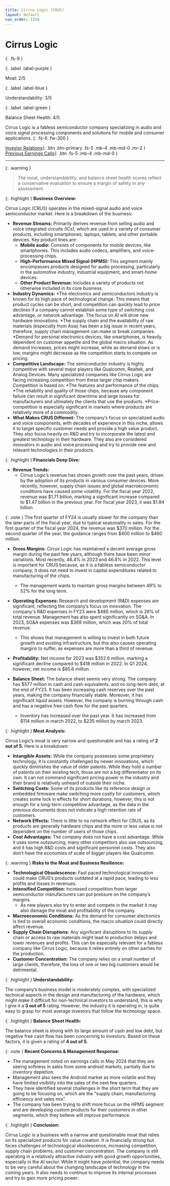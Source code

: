 ```yaml
---
title: Cirrus Logic (CRUS)
layout: default
nav_order: 1334
---
```


# Cirrus Logic
{: .fs-9 }

{: .label .label-purple }

Moat: 2/5

{: .label .label-blue }

Understandability: 3/5

{: .label .label-green }

Balance Sheet Health: 4/5

Cirrus Logic is a fabless semiconductor company specializing in audio and voice signal processing components and solutions for mobile and consumer applications.
{: .fs-6 .fw-300 }

[Investor Relations](https://www.google.com/search?q=CRUS+investor+relations){: .btn .btn-primary .fs-5 .mb-4 .mb-md-0 .mr-2 }
[Previous Earnings Calls](https://discountingcashflows.com/company/CRUS/transcripts/){: .btn .fs-5 .mb-4 .mb-md-0 }

---

{: .warning }
>The moat, understandability, and balance sheet health scores reflect a conservative evaluation to ensure a margin of safety in any assessment.



{: .highlight }
**Business Overview:**

Cirrus Logic (CRUS) operates in the mixed-signal audio and voice semiconductor market. Here is a breakdown of the business:

*   **Revenue Streams:** Primarily derives revenue from selling audio and voice integrated circuits (ICs), which are used in a variety of consumer products, including smartphones, laptops, tablets, and other portable devices. Key product lines are:
    *   **Mobile audio:** Consists of components for mobile devices, like smartphones. This includes audio codecs, amplifiers, and voice-processing chips. 
    *   **High-Performance Mixed Signal (HPMS):** This segment mainly encompasses products designed for audio processing, particularly in the automotive industry, industrial equipment, and smart-home devices.
    *   **Other Product Revenue:** Includes a variety of products not otherwise included in its core business.
*    **Industry Dynamics:** 
     *The electronics and semiconductors industry is known for its high pace of technological change. This means that product cycles can be short, and competition can quickly lead to price declines if a company cannot establish some type of switching cost advantage, or network advantage. The focus on AI will drive new hardware innovations.
    *The supply chain and the availability of raw materials (especially from Asia) has been a big issue in recent years, therefore, supply chain management can make or break companies.
    *Demand for personal electronics devices, like smartphones, is heavily dependent on customer appetite and the global macro situation. As demand increases, prices might increase, while as demand slows or is low, margins might decrease as the competition starts to compete on pricing.
*   **Competitive Landscape:** The semiconductor industry is highly competitive with several major players like Qualcomm, Realtek, and Analog Devices. Many specialized companies like Cirrus Logic are facing increasing competition from these larger chip makers. Competition is based on:
     *The features and performance of the chips.
     *The reliability and quality of those chips, because any component failure can result in significant downtime and large losses for manufacturers and ultimately the clients that use the products.
     *Price-competition is especially significant in markets where products are relatively more of a commodity.
*   **What Makes CRUS Different:** The company’s focus on specialized audio and voice components, with decades of experience in this niche, allows it to target specific customer needs and provide a high value product. They also focus heavily on R&D and try to incorporate the latest and greatest technology in their hardware. They also are considered innovators in audio and voice processing and try to provide new and relevant technologies in their products.

{: .highlight }
**Financials Deep Dive:**

*   **Revenue Trends:**
    *   Cirrus Logic’s revenue has shown growth over the past years, driven by the adoption of its products in various consumer devices. More recently, however, supply chain issues and global macroeconomic conditions have caused some volatility. For the fiscal year 2022, revenue was $1.71 billion, marking a significant increase compared to $1.47 billion in the previous year. For fiscal year 2023, it was $1.84 billion.

{: .note }
The first quarter of FY24 is usually slower for the company than the later parts of the fiscal year, due to typical seasonality in sales. For the first quarter of the fiscal year 2024, the revenue was $370 million. For the second quarter of the year, the guidance ranges from $400 million to $460 million.

*   **Gross Margins:** Cirrus Logic has maintained a decent average gross margin during the past few years, although there have been minor variations. Most recently, 46.4% in 2023 and 46.8% in 2022. This level is important for CRUS because, as it is a fabless semiconductor company, it does not need to invest in capital expenditures related to manufacturing of the chips.
    *   The management wants to maintain gross margins between 49% to 52% for the long term.

*   **Operating Expenses:** Research and development (R&D) expenses are significant, reflecting the company’s focus on innovation. The company's R&D expenses in FY23 were $480 million, which is 26% of total revenue. Management has also spent significantly on SG&A. In 2023, SG&A expenses was $369 million, which was 20% of total revenue.
    *   This shows that management is willing to invest in both future growth and existing infrastructure, but this also causes operating margins to suffer, as expenses are more than a third of revenue.

*   **Profitability:** Net income for 2023 was $352.6 million, marking a significant decline compared to $418 million in 2022. In Q1 2024, however, net income is $85.6 million.
*   **Balance Sheet:** The balance sheet seems very strong. The company has $577 million in cash and cash equivalents, and no long-term debt, at the end of FY23. It has been increasing cash reserves over the past years, making the company financially stable. Moreover, it has significant liquid assets. However, the company is burning through cash and has a negative free cash flow for the past quarters.
    *    Inventory has increased over the past year. It has increased from $114 million in march 2022, to $235 million by march 2023.

{: .highlight }
**Moat Analysis:**

Cirrus Logic’s moat is very narrow and questionable and has a rating of **2 out of 5.** Here is a breakdown:

*   **Intangible Assets:** While the company possesses some proprietary technology, it is constantly challenged by newer innovations, which quickly diminishes the value of older patents. While they hold a number of patents on their existing tech, those are not a big differentiator on its own. It can not command significant pricing power in the industry and their brand is relatively unheard of outside their niche.
*    **Switching Costs:** Some of its products like its reference design or embedded firmware make switching more costly for customers, which creates some lock in effects for short durations, however, this is not enough for a long-term competitive advantage, as the data in the previous documents does not indicate a high retention rate of customers.
*   **Network Effects:** There is little to no network effect for CRUS, as its products are generally hardware chips and the more or less value is not dependent on the number of users of those chips.
*   **Cost Advantages:** The company does not have a cost advantage. While it uses some outsourcing, many other competitors also use outsourcing, and it has high R&D costs and significant personnel costs. They also don't have the economies of scale of bigger players like Qualcomm.

{: .warning }
**Risks to the Moat and Business Resilience:**

*   **Technological Obsolescence:** Fast paced technological innovation could make CRUS’s products outdated at a rapid pace, leading to less profits and losses in revenues.
*   **Intensified Competition:** Increased competition from larger semiconductor manufacturers can put pressure on the company’s margins.
    *    As new players also try to enter and compete in the market it may also damage the moat and profitability of the company.
*   **Macroeconomic Conditions:** As the demand for consumer electronics is tied to overall economic conditions, the macro situation could directly affect revenue.
*  **Supply Chain Disruptions:** Any significant disruptions to its supply chain or access to raw materials might lead to production delays and lower revenues and profits. This can be especially relevant for a fabless company like Cirrus Logic, because it relies entirely on other parties for the production.
*  **Customer Concentration:** The company relies on a small number of large clients, therefore, the loss of one or two big customers would be detrimental.

{: .highlight }
**Understandability:**

The company’s business model is moderately complex, with specialized technical aspects in the design and manufacturing of the hardware, which might make it difficult for non-technical investors to understand, this is why I give it a **3 out of 5** rating. However, the industry it is operating in, is quite easy to grasp for most average investors that follow the technology space.

{: .highlight }
**Balance Sheet Health:**

The balance sheet is strong with its large amount of cash and low debt, but negative free cash flow has been concerning to investors. Based on these factors, it is given a rating of **4 out of 5**.

{: .note }
**Recent Concerns & Management Response:**

*   The management noted on earnings calls in May 2024 that they are seeing softness in sales from some android markets, partially due to inventory depletion.
*  Management also sees the Android market as more volatile and they have limited visibility into the sales of the next few quarters.
* They have identified several challenges in the short term that they are going to be focusing on, which are the “supply chain, manufacturing efficiency and sales mix”.
*  The company has been trying to shift more focus on the HPMS segment and are developing custom products for their customers in other segments, which they believe will improve performance.

{: .highlight }
**Conclusion:**

Cirrus Logic is a business with a narrow and questionable moat that relies on its specialized products for value creation. It is financially strong but faces challenges of technological obsolescence, increasing competition, supply chain problems, and customer concentration. The company is still operating in a relatively attractive industry with good growth opportunities, especially in the AI sector.
While it might have potential, the company needs to be very careful about the changing landscape of technology in the coming years. It also needs to continue to improve its internal processes and try to gain more pricing power.